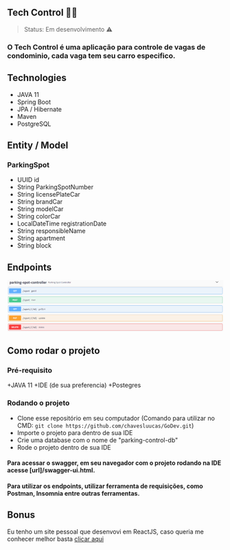 ## Tech Control 🧑‍💻
>Status: Em desenvolvimento ⚠️

### O Tech Control é uma aplicação para controle de vagas de condominio, cada vaga tem seu carro especifico.

## Technologies

+ JAVA 11
+ Spring Boot 
+ JPA / Hibernate
+ Maven
+ PostgreSQL

## Entity / Model
### ParkingSpot
+ UUID id
+ String ParkingSpotNumber
+ String licensePlateCar
+ String brandCar
+ String modelCar
+ String colorCar
+ LocalDateTime registrationDate
+ String responsibleName
+ String apartment
+ String block

## Endpoints
<img src="img/swagger.png" />

## Como rodar o projeto
### Pré-requisito
+JAVA 11
+IDE (de sua preferencia)
+Postegres

### Rodando o projeto
+ Clone esse repositório em seu computador (Comando para utilizar no CMD: ```git clone https://github.com/chavesluucas/GoDev.git```)
+ Importe o projeto para dentro de sua IDE
+ Crie uma database com o nome de "parking-control-db"
+ Rode o projeto dentro de sua IDE

#### Para acessar o swagger, em seu navegador com o projeto rodando na IDE acesse [url]/swagger-ui.html.
#### Para utilizar os endpoints, utilizar ferramenta de requisições, como Postman, Insomnia entre outras ferramentas.

## Bonus
Eu tenho um site pessoal que desenvovi em ReactJS, caso queria me conhecer melhor basta <a href="https://lucaschaves.tech" target="_blank">clicar aqui<a>
